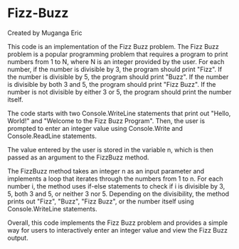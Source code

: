# Fizz-Buzz
Created by Muganga Eric

This code is an implementation of the Fizz Buzz problem. The Fizz Buzz problem is a popular programming problem that requires a program to print numbers from 1 to N, where N is an integer provided by the user. For each number, if the number is divisible by 3, the program should print "Fizz". If the number is divisible by 5, the program should print "Buzz". If the number is divisible by both 3 and 5, the program should print "Fizz Buzz". If the number is not divisible by either 3 or 5, the program should print the number itself.

The code starts with two Console.WriteLine statements that print out "Hello, World!" and "Welcome to the Fizz Buzz Program". Then, the user is prompted to enter an integer value using Console.Write and Console.ReadLine statements.

The value entered by the user is stored in the variable n, which is then passed as an argument to the FizzBuzz method.

The FizzBuzz method takes an integer n as an input parameter and implements a loop that iterates through the numbers from 1 to n. For each number i, the method uses if-else statements to check if i is divisible by 3, 5, both 3 and 5, or neither 3 nor 5. Depending on the divisibility, the method prints out "Fizz", "Buzz", "Fizz Buzz", or the number itself using Console.WriteLine statements.

Overall, this code implements the Fizz Buzz problem and provides a simple way for users to interactively enter an integer value and view the Fizz Buzz output.
